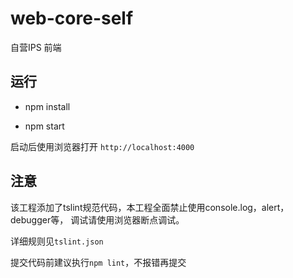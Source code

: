 # web-core-self
自营IPS 前端


## 运行

- npm install

- npm start

启动后使用浏览器打开 `http://localhost:4000`


## 注意

该工程添加了tslint规范代码，本工程全面禁止使用console.log，alert，debugger等，
调试请使用浏览器断点调试。

详细规则见`tslint.json`

提交代码前建议执行`npm lint`，不报错再提交
